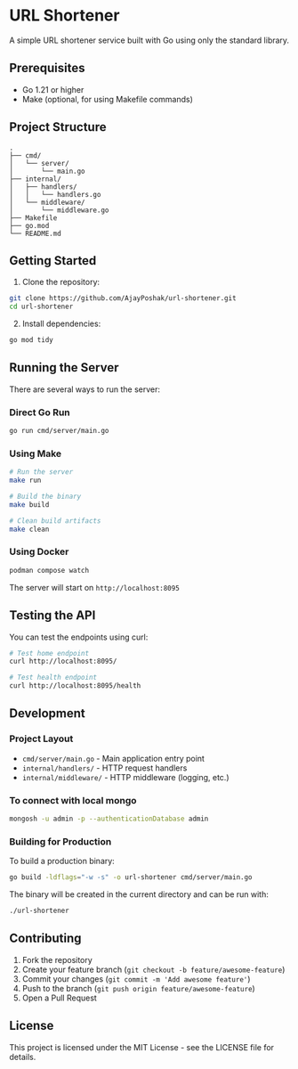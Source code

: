 # URL Shortener

A simple URL shortener service built with Go using only the standard library.

## Prerequisites

- Go 1.21 or higher
- Make (optional, for using Makefile commands)

## Project Structure

```
.
├── cmd/
│   └── server/
│       └── main.go
├── internal/
│   ├── handlers/
│   │   └── handlers.go
│   └── middleware/
│       └── middleware.go
├── Makefile
├── go.mod
└── README.md
```

## Getting Started

1. Clone the repository:

```bash
git clone https://github.com/AjayPoshak/url-shortener.git
cd url-shortener
```

2. Install dependencies:

```bash
go mod tidy
```

## Running the Server

There are several ways to run the server:

### Direct Go Run

```bash
go run cmd/server/main.go
```

### Using Make

```bash
# Run the server
make run

# Build the binary
make build

# Clean build artifacts
make clean
```

### Using Docker

```bash
podman compose watch
```

The server will start on `http://localhost:8095`

## Testing the API

You can test the endpoints using curl:

```bash
# Test home endpoint
curl http://localhost:8095/

# Test health endpoint
curl http://localhost:8095/health
```

## Development

### Project Layout

- `cmd/server/main.go` - Main application entry point
- `internal/handlers/` - HTTP request handlers
- `internal/middleware/` - HTTP middleware (logging, etc.)

### To connect with local mongo

```bash
mongosh -u admin -p --authenticationDatabase admin
```

### Building for Production

To build a production binary:

```bash
go build -ldflags="-w -s" -o url-shortener cmd/server/main.go
```

The binary will be created in the current directory and can be run with:

```bash
./url-shortener
```

## Contributing

1. Fork the repository
2. Create your feature branch (`git checkout -b feature/awesome-feature`)
3. Commit your changes (`git commit -m 'Add awesome feature'`)
4. Push to the branch (`git push origin feature/awesome-feature`)
5. Open a Pull Request

## License

This project is licensed under the MIT License - see the LICENSE file for details.
